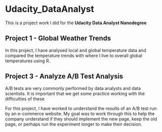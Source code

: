 # Udacity_DataAnalyst
 This is a project work I did for the **Udacity Data Analyst Nanodegree**
 
## Project 1 - Global Weather Trends 
In this project, I have analysed local and global temperature data and compared the temperature trends with where I live to overall global temperatures using R.
 
## Project 3 - Analyze A/B Test Analysis

A/B tests are very commonly performed by data analysts and data scientists. It is important that we get some practice working with the difficulties of these

For this project, I have worked to understand the results of an A/B test run by an e-commerce website. My goal was to work through this  to help the company understand if they should implement the new page, keep the old page, or perhaps run the experiment longer to make their decision.
